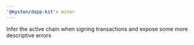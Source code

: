 ```yaml
---
'@mysten/dapp-kit': minor
---
```


Infer the active chain when signing transactions and expose some more descriptive errors
